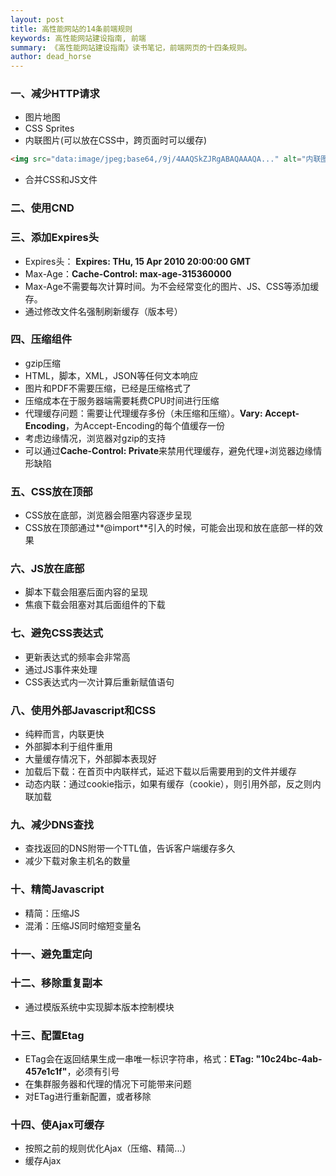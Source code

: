 ```yaml
---
layout: post
title: 高性能网站的14条前端规则
keywords: 高性能网站建设指南, 前端
summary: 《高性能网站建设指南》读书笔记，前端网页的十四条规则。
author: dead_horse
---
```


### 一、减少HTTP请求
 * 图片地图
 * CSS Sprites
 * 内联图片(可以放在CSS中，跨页面时可以缓存)

```html
<img src="data:image/jpeg;base64,/9j/4AAQSkZJRgABAQAAAQA..." alt="内联图片">
```

 * 合并CSS和JS文件

### 二、使用CND

### 三、添加Expires头
 * Expires头： **Expires: THu, 15 Apr 2010 20:00:00 GMT**   
 * Max-Age：**Cache-Control: max-age-315360000**   
 * Max-Age不需要每次计算时间。为不会经常变化的图片、JS、CSS等添加缓存。
 * 通过修改文件名强制刷新缓存（版本号）

### 四、压缩组件
 * gzip压缩
 * HTML，脚本，XML，JSON等任何文本响应
 * 图片和PDF不需要压缩，已经是压缩格式了
 * 压缩成本在于服务器端需要耗费CPU时间进行压缩
 * 代理缓存问题：需要让代理缓存多份（未压缩和压缩）。**Vary: Accept-Encoding**，为Accept-Encoding的每个值缓存一份
 * 考虑边缘情况，浏览器对gzip的支持
 * 可以通过**Cache-Control: Private**来禁用代理缓存，避免代理+浏览器边缘情形缺陷

### 五、CSS放在顶部
 * CSS放在底部，浏览器会阻塞内容逐步呈现
 * CSS放在顶部通过**@import**引入的时候，可能会出现和放在底部一样的效果

### 六、JS放在底部
 * 脚本下载会阻塞后面内容的呈现
 * 焦痕下载会阻塞对其后面组件的下载

### 七、避免CSS表达式
 * 更新表达式的频率会非常高
 * 通过JS事件来处理
 * CSS表达式内一次计算后重新赋值语句

### 八、使用外部Javascript和CSS
 * 纯粹而言，内联更快
 * 外部脚本利于组件重用
 * 大量缓存情况下，外部脚本表现好
 * 加载后下载：在首页中内联样式，延迟下载以后需要用到的文件并缓存
 * 动态内联：通过cookie指示，如果有缓存（cookie），则引用外部，反之则内联加载

### 九、减少DNS查找
 * 查找返回的DNS附带一个TTL值，告诉客户端缓存多久
 * 减少下载对象主机名的数量

### 十、精简Javascript
 * 精简：压缩JS
 * 混淆：压缩JS同时缩短变量名

### 十一、避免重定向

### 十二、移除重复副本
 * 通过模版系统中实现脚本版本控制模块

### 十三、配置Etag
 * ETag会在返回结果生成一串唯一标识字符串，格式：**ETag: "10c24bc-4ab-457e1c1f"**，必须有引号
 * 在集群服务器和代理的情况下可能带来问题
 * 对ETag进行重新配置，或者移除

### 十四、使Ajax可缓存
 * 按照之前的规则优化Ajax（压缩、精简...）
 * 缓存Ajax

